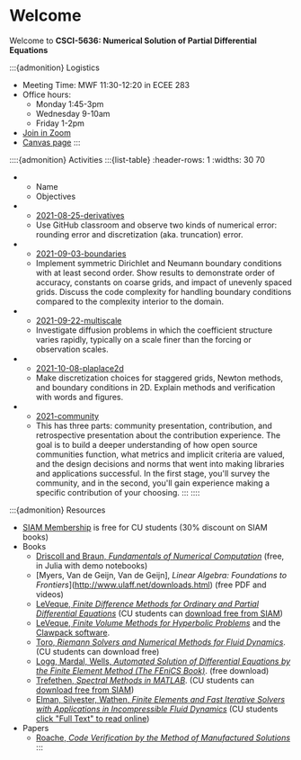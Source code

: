 # Welcome

Welcome to **CSCI-5636: Numerical Solution of Partial Differential Equations**

:::{admonition} Logistics
* Meeting Time: MWF 11:30-12:20 in ECEE 283
* Office hours:
  * Monday 1:45-3pm
  * Wednesday 9-10am
  * Friday 1-2pm
* [Join in Zoom](https://cuboulder.zoom.us/j/92542412498)
* [Canvas page](https://canvas.colorado.edu/courses/77070/pages/numerical-solution-of-partial-differential-equations)
:::

::::{admonition} Activities
:::{list-table}
:header-rows: 1
:widths: 30 70

* - Name
  - Objectives
* - [2021-08-25-derivatives](https://classroom.github.com/a/Y_75hFL8)
  - Use GitHub classroom and observe two kinds of numerical error: rounding error and discretization (aka. truncation) error.
* - [2021-09-03-boundaries](https://classroom.github.com/a/P7lUsxs_)
  - Implement symmetric Dirichlet and Neumann boundary conditions with at least second order. Show results to demonstrate order of accuracy, constants on coarse grids, and impact of unevenly spaced grids. Discuss the code complexity for handling boundary conditions compared to the complexity interior to the domain.
* - [2021-09-22-multiscale](https://classroom.github.com/a/ofGhdd06)
  - Investigate diffusion problems in which the coefficient structure varies rapidly, typically on a scale finer than the forcing or observation scales.
* - [2021-10-08-plaplace2d](https://classroom.github.com/a/V8nbGCnh)
  - Make discretization choices for staggered grids, Newton methods, and boundary conditions in 2D. Explain methods and verification with words and figures.
* - [2021-community](https://classroom.github.com/a/viyRxqtk)
  - This has three parts: community presentation, contribution, and retrospective presentation about the contribution experience. The goal is to build a deeper understanding of how open source communities function, what metrics and implicit criteria are valued, and the design decisions and norms that went into making libraries and applications successful. In the first stage, you'll survey the community, and in the second, you'll gain experience making a specific contribution of your choosing.
:::
::::

:::{admonition} Resources

* [SIAM Membership](http://www.siam.org/students/memberships.php) is free for CU students (30% discount on SIAM books)
* Books
  * [Driscoll and Braun, *Fundamentals of Numerical Computation*](https://fncbook.github.io/fnc/frontmatter.html) (free, in Julia with demo notebooks)
  * [Myers, Van de Geijn, Van de Geijn], *Linear Algebra: Foundations to Frontiers*](http://www.ulaff.net/downloads.html) (free PDF and videos)
  * [LeVeque, *Finite Difference Methods for Ordinary and Partial Differential Equations*](https://faculty.washington.edu/rjl/fdmbook/) (CU students can [download free from SIAM](http://epubs.siam.org/doi/book/10.1137/1.9780898717839))
  * [LeVeque, *Finite Volume Methods for Hyperbolic Problems*](https://depts.washington.edu/clawpack/book.html) and the [Clawpack software](http://www.clawpack.org/).
  * [Toro, *Riemann Solvers and Numerical Methods for Fluid Dynamics*](https://link.springer.com/book/10.1007%2Fb79761#toc). (CU students can download free)
  * [Logg, Mardal, Wells, *Automated Solution of Differential Equations by the Finite Element Method (The FEniCS Book)*](https://link.springer.com/book/10.1007%2F978-3-642-23099-8). (free download)
  * [Trefethen, *Spectral Methods in MATLAB*](https://people.maths.ox.ac.uk/trefethen/spectral.html). (CU students can [download free from SIAM](http://epubs.siam.org/doi/book/10.1137/1.9780898719598))
  * [Elman, Silvester, Wathen, *Finite Elements and Fast Iterative Solvers with Applications in Incompressible Fluid Dynamics*](https://doi.org/10.1093/acprof:oso/9780199678792.001.0001) (CU students [click "Full Text" to read online](http://libraries.colorado.edu/record=b7826912~S3))
* Papers
  * [Roache, *Code Verification by the Method of Manufactured Solutions*](https://doi.org/10.1115/1.1436090)
:::
